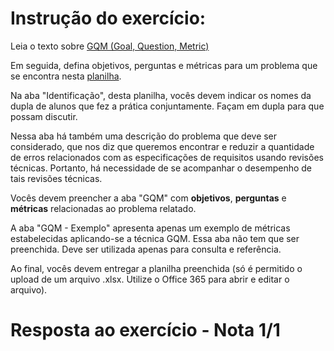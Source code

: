 # Instrução do exercício:

Leia o texto sobre [GQM (Goal, Question, Metric)]()

Em seguida, defina objetivos, perguntas e métricas para um problema que se encontra nesta [planilha]().

Na aba "Identificação", desta planilha, vocês devem indicar os nomes da dupla de alunos que fez a prática conjuntamente. Façam em dupla para que possam discutir.

Nessa aba há também uma descrição do problema que deve ser considerado, que nos diz que queremos encontrar e reduzir a quantidade de erros relacionados com as especificações de requisitos usando revisões técnicas. Portanto, há necessidade de se acompanhar o desempenho de tais revisões técnicas.

Vocês devem preencher a aba "GQM" com **objetivos**, **perguntas** e **métricas** relacionadas ao problema relatado.

A aba "GQM - Exemplo" apresenta apenas um exemplo de métricas estabelecidas aplicando-se a técnica GQM. Essa aba não tem que ser preenchida. Deve ser utilizada apenas para consulta e referência.

Ao final, vocês devem entregar a planilha preenchida (só é permitido o upload de um arquivo .xlsx. Utilize o Office 365 para abrir e editar o arquivo).


# Resposta ao exercício - Nota 1/1
